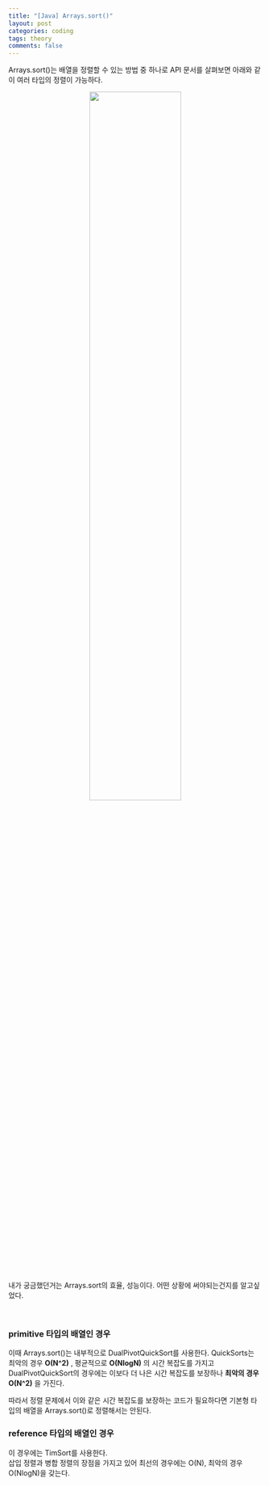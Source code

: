 ```yaml
---
title: "[Java] Arrays.sort()"
layout: post
categories: coding
tags: theory
comments: false   
---
```

Arrays.sort()는 배열을 정렬할 수 있는 방법 중 하나로 API 문서를 살펴보면 아래와 같이 여러 타입의 정렬이 가능하다.    

<center><img src="https://user-images.githubusercontent.com/68698007/218243185-515697d6-41e2-410f-8184-669ee9f185ab.png" width="60%" height="60%"></center>

내가 궁금했던거는 Arrays.sort의 효율, 성능이다. 어떤 상황에 써야되는건지를 알고싶었다.    

<br>

### primitive 타입의 배열인 경우
이때 Arrays.sort()는 내부적으로 DualPivotQuickSort를 사용한다. QuickSorts는 최악의 경우 __O(N^2)__ , 평균적으로 __O(NlogN)__ 의 시간 복잡도를 가지고 DualPivotQuickSort의 경우에는 이보다 더 나은 시간 복잡도를 보장하나 __최악의 경우 O(N^2)__ 을 가진다.    

따라서 정렬 문제에서 이와 같은 시간 복잡도를 보장하는 코드가 필요하다면 기본형 타입의 배열을 Arrays.sort()로 정렬해서는 안된다.    

### reference 타입의 배열인 경우
이 경우에는 TimSort를 사용한다.    
삽입 정렬과 병합 정렬의 장점을 가지고 있어 최선의 경우에는 O(N), 최악의 경우 O(NlogN)을 갖는다.